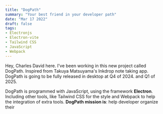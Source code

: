 ```yaml
---
title: "DogPath"
summary: "Your best friend in your developer path"
date: "Mar 17 2022"
draft: false
tags:
- Electronjs
- Electron-vite
- Tailwind CSS
- JavaScript
- Webpack
---
```


Hey, Charles David here. I've been working in this new project called DogPath. Inspired from Takuya Matsuyama's Inkdrop note taking app. DogPath is going to be fully released in desktop at Q4 of 2024. and Q1 of 2025.

DogPath is programmed with JavaScript, using the framework **Electron**. Including other tools, like Tailwind CSS for the style and Webpack to help the integration of extra tools. **DogPath mission is**: help developer organize their
